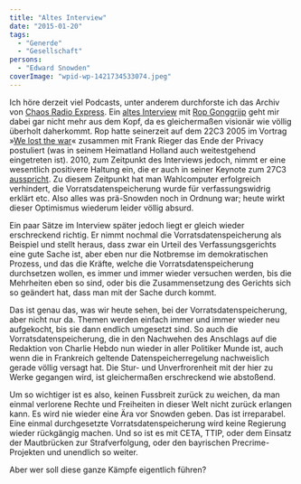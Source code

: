 ```yaml
---
title: "Altes Interview"
date: "2015-01-20"
tags:
  - "Generde"
  - "Gesellschaft"
persons:
  - "Edward Snowden"
coverImage: "wpid-wp-1421734533074.jpeg"
---
```


Ich höre derzeit viel Podcasts, unter anderem durchforste ich das Archiv von [Chaos Radio Express](http://cre.fm). Ein [altes Interview](http://cre.fm/cre172-holland-und-die-hacker) mit [Rop Gonggrijp](http://rop.gonggri.jp) geht mir dabei gar nicht mehr aus dem Kopf, da es gleichermaßen visionär wie völlig überholt daherkommt. Rop hatte seinerzeit auf dem 22C3 2005 im Vortrag »[We lost the war](http://youtu.be/8bulE9vErfg)« zusammen mit Frank Rieger das Ende der Privacy postuliert (was in seinem Heimatland Holland auch weitestgehend eingetreten ist). 2010, zum Zeitpunkt des Interviews jedoch, nimmt er eine wesentlich positivere Haltung ein, die er auch in seiner Keynote zum 27C3 [ausspricht](https://netzpolitik.org/2010/27c3-keynote-von-rop-gonggrijp/). Zu diesem Zeitpunkt hat man Wahlcomputer erfolgreich verhindert, die Vorratsdatenspeicherung wurde für verfassungswidrig erklärt etc. Also alles was prä-Snowden noch in Ordnung war; heute wirkt dieser Optimismus wiederum leider völlig absurd.

Ein paar Sätze im Interview später jedoch liegt er gleich wieder erschreckend richtig. Er nimmt nochmal die Vorratsdatenspeicherung als Beispiel und stellt heraus, dass zwar ein Urteil des Verfassungsgerichts eine gute Sache ist, aber eben nur die Notbremse im demokratischen Prozess, und das die Kräfte, welche die Vorratsdatenspeicherung durchsetzen wollen, es immer und immer wieder versuchen werden, bis die Mehrheiten eben so sind, oder bis die Zusammensetzung des Gerichts sich so geändert hat, dass man mit der Sache durch kommt.

Das ist genau das, was wir heute sehen, bei der Vorratsdatenspeicherung, aber nicht nur da. Themen werden einfach immer und immer wieder neu aufgekocht, bis sie dann endlich umgesetzt sind. So auch die Vorratsdatenspeicherung, die in den Nachwehen des Anschlags auf die Redaktion von Charlie Hebdo nun wieder in aller Politiker Munde ist, auch wenn die in Frankreich geltende Datenspeicherregelung nachweislich gerade völlig versagt hat. Die Stur- und Unverfrorenheit mit der hier zu Werke gegangen wird, ist gleichermaßen erschreckend wie abstoßend.

Um so wichtiger ist es also, keinen Fussbreit zurück zu weichen, da man einmal verlorene Rechte und Freiheiten in dieser Welt nicht zurück erlangen kann. Es wird nie wieder eine Ära vor Snowden geben. Das ist irreparabel. Eine einmal durchgesetzte Vorratsdatenspeicherung wird keine Regierung wieder rückgängig machen. Und so ist es mit CETA, TTIP, oder dem Einsatz der Mautbrücken zur Strafverfolgung, oder den bayrischen Precrime-Projekten und unendlich so weiter.

Aber wer soll diese ganze Kämpfe eigentlich führen?
